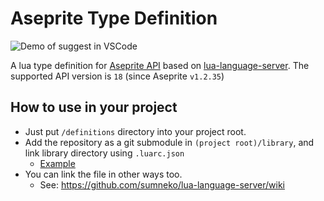 # Aseprite Type Definition

![Demo of suggest in VSCode](https://gyazo.com/2a91bc263590356d218dbeae3209cfb8.gif)

A lua type definition for [Aseprite API](https://www.aseprite.org/api/) based on [lua-language-server](https://github.com/sumneko/lua-language-server).
The supported API version is `18` (since Aseprite `v1.2.35`)

## How to use in your project

- Just put `/definitions` directory into your project root.
- Add the repository as a git submodule in `(project root)/library`, and link library directory using  `.luarc.json`
  - [Example](https://github.com/Tsukina-7mochi/aseprite-scripts)
- You can link the file in other ways too.
  - See: https://github.com/sumneko/lua-language-server/wiki
